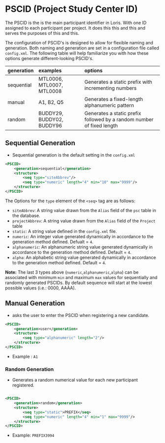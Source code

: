 # PSCID (Project Study Center ID)

The PSCID is the is the main participant identifier in Loris. With one ID assigned to each participant per project. It does this this and this and serves the purposes of this and this.

The configuration of PSCID's is designed to allow for flexible naming and generation. Both naming and generation are set in a configuration file called `config.xml`. The following table will help familiarize you with how these options generate different-looking PSCID's.

|generation|examples|options|
|:--|:--|:--|
|sequential|MTL0006, MTL0007, MTL0008|Generates a static prefix with incrementing numbers|
|manual|A1, B2, Q5|Generates a fixed-length alphanumeric pattern|
|random|BUDDY29, BUDDY02, BUDDY96|Generates a static prefix followed by a random number of fixed length| 


## Sequential Generation

- Sequential generation is the default setting in the `config.xml`

```xml
<PSCID>
    <generation>sequential</generation> 
    <structure>
        <seq type="siteAbbrev"/>
        <seq type="numeric" length="4" min="10" max="9999"/>
    </structure>
</PSCID>
```

 The Options for the `type` element of the `<seq>` tag are as follows:



- `siteAbbrev`: A string value drawn from the `Alias`
  field of the `psc` table in the database.
- `projectAbbrev`: A string value drawn from the `Alias` field of the `Project` table
- `static`: A string value defined in the `config.xml` file.
- `numeric`: An integer value generated dynamically in accordance to the generation method defined. Defualt = `4`.
- `alphanumeric`: An alphanumeric string value generated dynamically in accordance to the generation method defined. Default = `4`. 
- `alpha`: An alphabetic string value generated dynamically in accordance to the generation method defined. Default = `4`.

 **Note:** The last 3 types above (`numeric`,`alphanumeric`,`alpha`) can be associated with 
  minimum `min` and maximum `max` values for sequentially and randomly generated PSCIDs. 
  By default sequence will start at the lowest possible values (i.e.: 0000, AAAA).


## Manual Generation

- asks the user to enter the PSCID when registering a new candidate.

```xml
<PSCID> 
    <generation>user</generation> 
    <structure>
        <seq type="alphanumeric" length="2"/>
    </structure>
</PSCID>
```

- Example : `A1`

### Random Generation

- Generates a random numerical value for each new participant registered.
```xml

<PSCID>
    <generation>random</generation> 
    <structure>
        <seq type="static">PREFIX</seq>
        <seq type="numeric" length="4" min="1" max="9999"/>
    </structure>
</PSCID>
```

 - Example: `PREFIX3994`